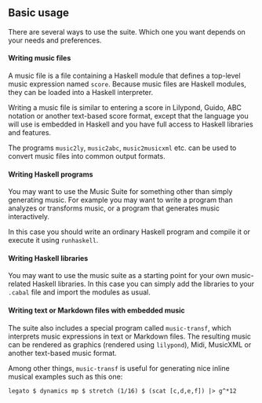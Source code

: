 


## Basic usage

There are several ways to use the suite. Which one you want depends on your needs and preferences.

#### Writing music files

A music file is a file containing a Haskell module that defines a top-level music expression named `score`. Because music files are Haskell modules, they can be loaded into a Haskell interpreter.

Writing a music file is similar to entering a score in Lilypond, Guido, ABC notation or another text-based score format, except that the language you will use is embedded in Haskell and you have full access to Haskell libraries and features.

The programs `music2ly`, `music2abc`, `music2musicxml` etc. can be used to convert music files into common output formats.

#### Writing Haskell programs

You may want to use the Music Suite for something other than simply generating music. For example you may want to write a program than analyzes or transforms music, or a program that generates music interactively.

In this case you should write an ordinary Haskell program and compile it or execute it using `runhaskell`.

#### Writing Haskell libraries

You may want to use the music suite as a starting point for your own music-related Haskell libraries. In this case you can simply add the libraries to your `.cabal` file and import the modules as usual.

#### Writing text or Markdown files with embedded music

The suite also includes a special program called `music-transf`, which interprets music expressions in text or Markdown files. The resulting music can be rendered as graphics (rendered using `lilypond`), Midi, MusicXML or another text-based music format.

Among other things, `music-transf` is useful for generating nice inline musical examples such as this one:

```music
legato $ dynamics mp $ stretch (1/16) $ (scat [c,d,e,f]) |> g^*12
```
